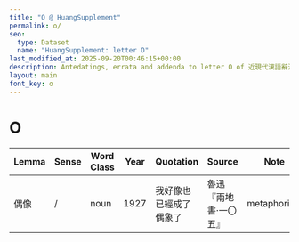 ```yaml
---
title: "O @ HuangSupplement"
permalink: o/
seo:
  type: Dataset
  name: "HuangSupplement: letter O"
last_modified_at: 2025-09-20T00:46:15+00:00
description: Antedatings, errata and addenda to letter O of 近現代漢語辭源
layout: main
font_key: o
---
```

# O

<!-- Anything not in the table must be before this comment. -->

Lemma|Sense|Word Class|Year|Quotation|Source|Note|
---|---|---|---|---|---|---|
偶像|/|noun|1927|我好像也已經成了偶象了|魯迅『兩地書·一〇五』|metaphorical|
